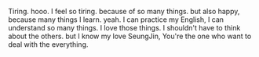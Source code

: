 Tiring.
hooo. I feel so tiring.
because of so many things. but also happy, because many things I learn.
yeah. I can practice my English, I can understand so many things.
I love those things.
I shouldn't have to think about the others.
but I know my love SeungJin, You're the one who want to deal with the everything.

